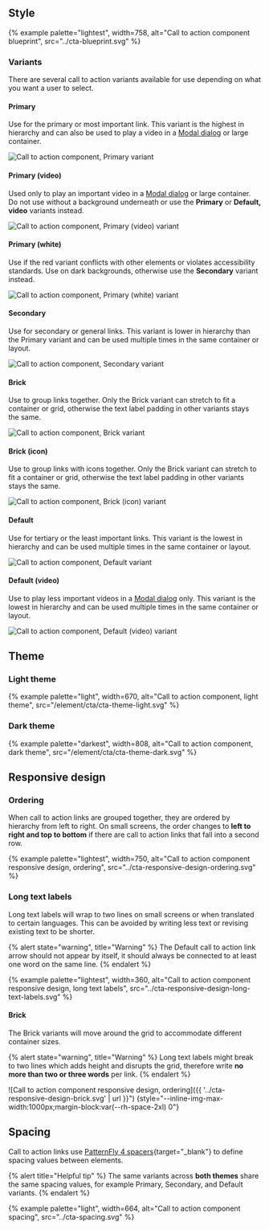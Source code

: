 
## Style

{% example palette="lightest",
           width=758,
           alt="Call to action component blueprint",
           src="../cta-blueprint.svg" %}

### Variants

There are several call to action variants available for use depending on what 
you want a user to select.

<div class="multi-column--min-400-wide">
  <div>
    <h4>Primary</h4>
    <p>Use for the primary or most important link. This variant is the highest 
    in hierarchy and can also be used to play a video in a <a 
    href="/elements/modal/" target="_blank">Modal dialog</a> or large 
    container.</p>
    <img alt="Call to action component, Primary variant"
         src="{{ '../cta-variant-primary.svg' | url }}"
         style="--inline-img-max-width: 141px;">
  </div>
  <div>
    <h4>Primary (video)</h4>
    <p>Used only to play an important video in a <a href="/elements/modal/" 
    target="_blank">Modal dialog</a> or large container. Do not use without a 
    background underneath or use the <strong>Primary</strong> or 
    <strong>Default, video</strong> variants instead.</p>
    <img alt="Call to action component, Primary (video) variant"
         src="{{ '../cta-variant-primary-video.svg' | url }}"
         style="--inline-img-max-width: 153px;">
  </div>
  <div>
    <h4>Primary (white)</h4>
    <p>Use if the red variant conflicts with other elements or violates accessibility standards. Use on dark backgrounds, otherwise use the <strong>Secondary</strong> variant instead.</p>
    <img alt="Call to action component, Primary (white) variant"
         src="{{ '../cta-variant-primary-white.svg' | url }}"
         style="--inline-img-max-width: 157px;">
  </div>
  <div>
    <h4>Secondary</h4>
    <p>Use for secondary or general links. This variant is lower in hierarchy than the Primary variant and can be used multiple times in the same container or layout.</p>
    <img alt="Call to action component, Secondary variant"
         src="{{ '../cta-variant-secondary.svg' | url }}"
         style="--inline-img-max-width: 162px;">
  </div>
  <div>
    <h4>Brick</h4>
    <p>Use to group links together. Only the Brick variant can stretch to fit a container or grid, otherwise the text label padding in other variants stays the same.</p>
    <img alt="Call to action component, Brick variant"
         src="{{ '../cta-variant-brick.svg' | url }}"
         style="--inline-img-max-width: 116px;">
  </div>
  <div>
    <h4>Brick (icon)</h4>
    <p>Use to group links with icons together. Only the Brick variant can stretch to fit a container or grid, otherwise the text label padding in other variants stays the same.</p>
    <img alt="Call to action component, Brick (icon) variant"
         src="{{ '../cta-variant-brick-icon.svg' | url }}"
         style="--inline-img-max-width: 156px;">
  </div>
  <div>
    <h4>Default</h4>
    <p>Use for tertiary or the least important links. This variant is the lowest in hierarchy and can be used multiple times in the same container or layout.</p>
    <img alt="Call to action component, Default variant"
         src="{{ '../cta-variant-default.svg' | url }}"
         style="--inline-img-max-width: 102px;">
  </div>
  <div>
    <h4>Default (video)</h4>
    <p>Use to play less important videos in a <a 
    href="https://ux.redhat.com/elements/dialog/" target="_blank">Modal 
    dialog</a> only. This variant is the lowest in hierarchy and can be used 
    multiple times in the same container or layout.</p>
    <img alt="Call to action component, Default (video) variant"
         src="{{ '../cta-variant-default-video.svg' | url }}"
         style="--inline-img-max-width: 95px;">
  </div>
</div>



## Theme

### Light theme

{% example palette="light",
           width=670,
           alt="Call to action component, light theme",
           src="/element/cta/cta-theme-light.svg" %}

### Dark theme

{% example palette="darkest",
           width=808,
           alt="Call to action component, dark theme",
           src="/element/cta/cta-theme-dark.svg" %}



## Responsive design

### Ordering

When call to action links are grouped together, they are ordered by hierarchy 
from left to right. On small screens, the order changes to **left to right 
and top to bottom** if there are call to action links that fall into a second 
row.

{% example palette="lightest",
           width=750,
           alt="Call to action component responsive design, ordering",
           src="../cta-responsive-design-ordering.svg" %}

### Long text labels

Long text labels will wrap to two lines on small screens or when translated to 
certain languages. This can be avoided by writing less text or revising existing 
text to be shorter.

{% alert state="warning", title="Warning" %}
The Default call to action link arrow should not appear by itself, it should 
always be connected to at least one word on the same line.
{% endalert %}

{% example palette="lightest",
           width=360,
           alt="Call to action component responsive design, long text labels",
           src="../cta-responsive-design-long-text-labels.svg" %}

#### Brick

The Brick variants will move around the grid to accommodate different container 
sizes.

{% alert state="warning", title="Warning" %}
Long text labels might break to two lines which adds height and disrupts the 
grid, therefore write **no more than two or three words** per link.
{% endalert %}

![Call to action component responsive design, ordering]({{ '../cta-responsive-design-brick.svg' | url }}") {style="--inline-img-max-width:1000px;margin-block:var(--rh-space-2xl) 0"}



## Spacing

Call to action links use [PatternFly 4 spacers][spacers]{target="_blank"} to 
define spacing values between elements.

{% alert title="Helpful tip" %}
  The same variants across **both themes** share the same spacing values, for 
  example Primary, Secondary, and Default variants.
{% endalert %}

{% example palette="light",
           width=664,
           alt="Call to action component spacing",
           src="../cta-spacing.svg" %}

[spacers]: https://www.patternfly.org/v4/guidelines/spacers


